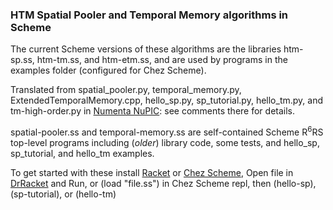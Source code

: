 ### HTM Spatial Pooler and Temporal Memory algorithms in Scheme

The current Scheme versions of these algorithms are the libraries htm-sp.ss, htm-tm.ss, and htm-etm.ss, and are used by programs in the examples folder (configured for Chez Scheme).

Translated from spatial_pooler.py, temporal_memory.py, ExtendedTemporalMemory.cpp, hello_sp.py, sp_tutorial.py, hello_tm.py, and tm-high-order.py in [Numenta NuPIC](https://github.com/numenta/nupic): see comments there for details.


spatial-pooler.ss and temporal-memory.ss are self-contained Scheme R<sup>6</sup>RS top-level programs including (*older*) library code, some tests, and hello_sp, sp_tutorial, and hello_tm examples.

To get started with these install [Racket](http://racket-lang.org) or [Chez Scheme](https://github.com/cisco/ChezScheme), Open file in [DrRacket](https://docs.racket-lang.org/drracket/interface-essentials.html) and Run, or (load "file.ss") in Chez Scheme repl, then (hello-sp), (sp-tutorial), or (hello-tm)
